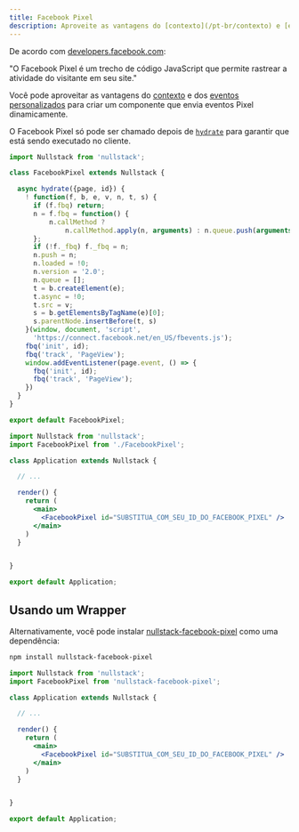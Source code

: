 ```yaml
---
title: Facebook Pixel
description: Aproveite as vantagens do [contexto](/pt-br/contexto) e [eventos personalizados](/pt-br/contexto-page) para criar um componente que envia eventos Pixel dinamicamente.
---
```


De acordo com [developers.facebook.com](https://developers.facebook.com/docs/facebook-pixel/):

"O Facebook Pixel é um trecho de código JavaScript que permite rastrear a atividade do visitante em seu site."

Você pode aproveitar as vantagens do [contexto](/pt-br/contexto) e dos [eventos personalizados](/pt-br/contexto-page) para criar um componente que envia eventos Pixel dinamicamente.

O Facebook Pixel só pode ser chamado depois de [`hydrate`](/pt-br/ciclo-de-vida-full-stack) para garantir que está sendo executado no cliente.

```jsx
import Nullstack from 'nullstack';

class FacebookPixel extends Nullstack {

  async hydrate({page, id}) {
    ! function(f, b, e, v, n, t, s) {
      if (f.fbq) return;
      n = f.fbq = function() {
          n.callMethod ?
              n.callMethod.apply(n, arguments) : n.queue.push(arguments)
      };
      if (!f._fbq) f._fbq = n;
      n.push = n;
      n.loaded = !0;
      n.version = '2.0';
      n.queue = [];
      t = b.createElement(e);
      t.async = !0;
      t.src = v;
      s = b.getElementsByTagName(e)[0];
      s.parentNode.insertBefore(t, s)
    }(window, document, 'script',
      'https://connect.facebook.net/en_US/fbevents.js');
    fbq('init', id);
    fbq('track', 'PageView');
    window.addEventListener(page.event, () => {
      fbq('init', id);
      fbq('track', 'PageView');
    })
  }
}

export default FacebookPixel;
```

```jsx
import Nullstack from 'nullstack';
import FacebookPixel from './FacebookPixel';

class Application extends Nullstack {

  // ...

  render() {
    return (
      <main>
        <FacebookPixel id="SUBSTITUA_COM_SEU_ID_DO_FACEBOOK_PIXEL" />
      </main>
    )
  }


}

export default Application;
```

## Usando um Wrapper

Alternativamente, você pode instalar [nullstack-facebook-pixel](https://github.com/Mortaro/nullstack-facebook-pixel) como uma dependência:

```sh
npm install nullstack-facebook-pixel
```

```jsx
import Nullstack from 'nullstack';
import FacebookPixel from 'nullstack-facebook-pixel';

class Application extends Nullstack {

  // ...

  render() {
    return (
      <main>
        <FacebookPixel id="SUBSTITUA_COM_SEU_ID_DO_FACEBOOK_PIXEL" />
      </main>
    )
  }


}

export default Application;
```